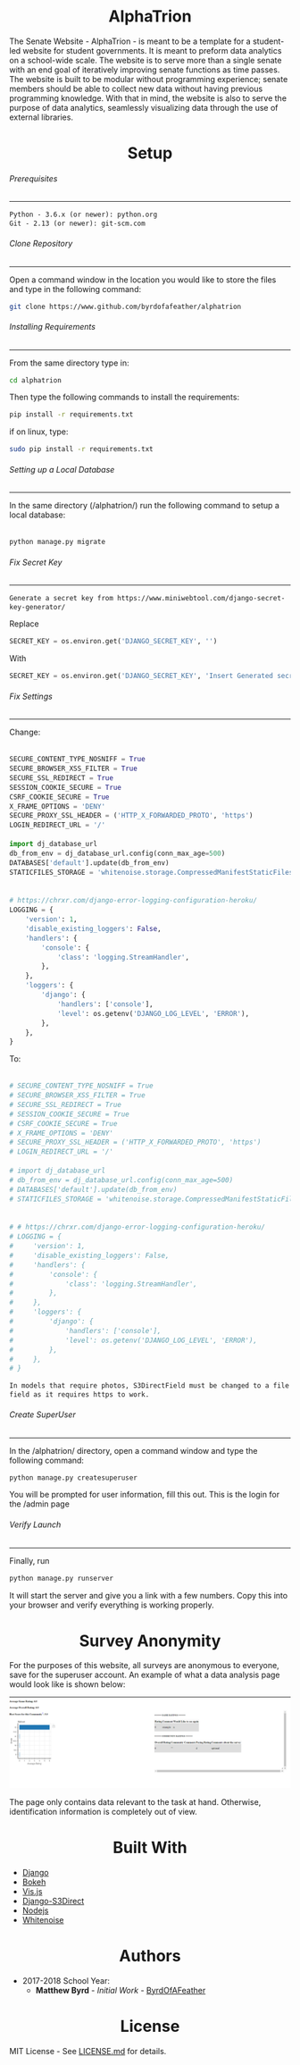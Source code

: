 <h1 align='center'>AlphaTrion</h1>

The Senate Website - AlphaTrion - is meant to be a template for a student-led website for student governments. It is meant to preform data analytics on a school-wide scale. The website is to serve more than a single senate with an end goal of iteratively improving senate functions as time passes. The website is built to be modular without programming experience; senate members should be able to collect new data without having previous programming knowledge. With that in mind, the website is also to serve the purpose of data analytics, seamlessly visualizing data through the use of external libraries.

<h1 align='center'>Setup</h1>

###### Prerequisites
---
```
Python - 3.6.x (or newer): python.org
Git - 2.13 (or newer): git-scm.com
```

###### Clone Repository
---
Open a command window in the location you would like to store the files and type in the following command:

```bash
git clone https://www.github.com/byrdofafeather/alphatrion
```

###### Installing Requirements
---
From the same directory type in: 

```bash
cd alphatrion
```

Then type the following commands to install the requirements: 

```bash
pip install -r requirements.txt
```

if on linux, type:

```bash
sudo pip install -r requirements.txt 
```

###### Setting up a Local Database
---
In the same directory (/alphatrion/) run the following command to setup a local database:

```py

python manage.py migrate

```

###### Fix Secret Key
---
```
Generate a secret key from https://www.miniwebtool.com/django-secret-key-generator/

```

Replace

```py
SECRET_KEY = os.environ.get('DJANGO_SECRET_KEY', '') 
```

With

```py
SECRET_KEY = os.environ.get('DJANGO_SECRET_KEY', 'Insert Generated secret key here')
```

###### Fix Settings
---
Change:

```py

SECURE_CONTENT_TYPE_NOSNIFF = True
SECURE_BROWSER_XSS_FILTER = True
SECURE_SSL_REDIRECT = True
SESSION_COOKIE_SECURE = True
CSRF_COOKIE_SECURE = True
X_FRAME_OPTIONS = 'DENY'
SECURE_PROXY_SSL_HEADER = ('HTTP_X_FORWARDED_PROTO', 'https')
LOGIN_REDIRECT_URL = '/'

import dj_database_url
db_from_env = dj_database_url.config(conn_max_age=500)
DATABASES['default'].update(db_from_env)
STATICFILES_STORAGE = 'whitenoise.storage.CompressedManifestStaticFilesStorage'


# https://chrxr.com/django-error-logging-configuration-heroku/
LOGGING = {
    'version': 1,
    'disable_existing_loggers': False,
    'handlers': {
        'console': {
            'class': 'logging.StreamHandler',
        },
    },
    'loggers': {
        'django': {
            'handlers': ['console'],
            'level': os.getenv('DJANGO_LOG_LEVEL', 'ERROR'),
        },
    },
}
```
To: 

```py

# SECURE_CONTENT_TYPE_NOSNIFF = True
# SECURE_BROWSER_XSS_FILTER = True
# SECURE_SSL_REDIRECT = True
# SESSION_COOKIE_SECURE = True
# CSRF_COOKIE_SECURE = True
# X_FRAME_OPTIONS = 'DENY'
# SECURE_PROXY_SSL_HEADER = ('HTTP_X_FORWARDED_PROTO', 'https')
# LOGIN_REDIRECT_URL = '/'

# import dj_database_url
# db_from_env = dj_database_url.config(conn_max_age=500)
# DATABASES['default'].update(db_from_env)
# STATICFILES_STORAGE = 'whitenoise.storage.CompressedManifestStaticFilesStorage'


# # https://chrxr.com/django-error-logging-configuration-heroku/
# LOGGING = {
#     'version': 1,
#     'disable_existing_loggers': False,
#     'handlers': {
#         'console': {
#             'class': 'logging.StreamHandler',
#         },
#     },
#     'loggers': {
#         'django': {
#             'handlers': ['console'],
#             'level': os.getenv('DJANGO_LOG_LEVEL', 'ERROR'),
#         },
#     },
# }
```

```
In models that require photos, S3DirectField must be changed to a file field as it requires https to work. 
```

###### Create SuperUser
---
In the /alphatrion/ directory, open a command window and type the following command:

```bash
python manage.py createsuperuser 
```

You will be prompted for user information, fill this out. This is the login for the /admin page

###### Verify Launch 
---
Finally, run 

```bash
python manage.py runserver
```

It will start the server and give you a link with a few numbers. Copy this into your browser and verify everything is working properly. 

<h1 align='center'>Survey Anonymity</h1>

<p>For the purposes of this website, all surveys are anonymous to everyone, save for the superuser account. An example of what a data analysis page would look like is shown below: 

![Data Analysis Sample Page](Documentation/samplepage.png)

The page only contains data relevant to the task at hand. Otherwise, identification information is completely out of view.</p>



<h1 align='center'>Built With</h1>


* [Django](https://www.djangoproject.com)
* [Bokeh](https://bokeh.pydata.org/en/latest/)
* [Vis.js](http://visjs.org)
* [Django-S3Direct](https://github.com/bradleyg/django-s3direct)
* [Nodejs](https://nodejs.org/en/)
* [Whitenoise](https://pypi.python.org/pypi/whitenoise)


<h1 align='center'>Authors</h1>

 * 2017-2018 School Year: 
    * **Matthew Byrd** - *Initial Work* - [ByrdOfAFeather](https://www.github.com/byrdofafeather)

<h1 align='center'>License</h1>

MIT License - See [LICENSE.md](LICENSE.md) for details. 
